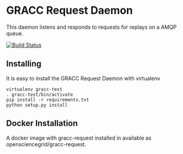 GRACC Request Daemon
====================

This daemon listens and responds to requests for replays on a AMQP queue.

[![Build Status](https://travis-ci.org/opensciencegrid/gracc-request.svg?branch=master)](https://travis-ci.org/opensciencegrid/gracc-request)

## Installing

It is easy to install the GRACC Request Daemon with virtualenv

    virtualenv gracc-test
    . gracc-test/bin/activate
    pip install -r requirements.txt
    python setup.py install


## Docker Installation

A docker image with gracc-request installed in available as opensciencegrid/gracc-request.  


